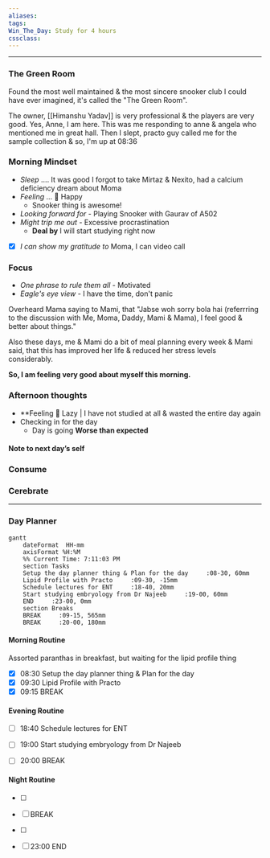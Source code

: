 ```yaml
---
aliases:  
tags:
Win_The_Day: Study for 4 hours
cssclass:
---
```

---
### The Green Room
Found the most well maintained & the most sincere snooker club I could have ever imagined, it's called the "The Green Room".

The owner, [[Himanshu Yadav]] is very professional & the players are very good.
Yes, Anne, I am here. This was me responding to anne & angela who mentioned me in great hall. Then I slept, practo guy called me for the sample collection & so, I'm up at 08:36

### Morning Mindset
- *Sleep* .... It was good I forgot to take Mirtaz & Nexito, had a calcium deficiency dream about Moma
- *Feeling* ...  🥳 Happy
	- Snooker thing is awesome!
- *Looking forward for* - Playing Snooker with Gaurav of A502
- *Might trip me out* - Excessive procrastination
	- **Deal by**  I will start studying right now
- [x] *I can show my gratitude to* Moma, I can video call

### Focus
- *One phrase to rule them all* - Motivated
- *Eagle's eye view* - I have the time, don't panic

Overheard Mama saying to Mami, that "Jabse woh sorry bola hai (referrring to the discussion with Me, Moma, Daddy, Mami & Mama), I feel good & better about things."

Also these days, me & Mami do a bit of meal planning every week & Mami said, that this has improved her life & reduced her stress levels considerably.

**So, I am feeling very good about myself this morning.**

### Afternoon thoughts
- **Feeling 😤 Lazy | I have not studied at all & wasted the entire day again
- Checking in for the day
	- Day is going **Worse than expected**
#### Note to next day’s self


### Consume
### Cerebrate

--- 
### Day Planner
```mermaid
gantt
    dateFormat  HH-mm
    axisFormat %H:%M
    %% Current Time: 7:11:03 PM
    section Tasks
    Setup the day planner thing & Plan for the day     :08-30, 60mm
    Lipid Profile with Practo     :09-30, -15mm
    Schedule lectures for ENT     :18-40, 20mm
    Start studying embryology from Dr Najeeb     :19-00, 60mm
    END     :23-00, 0mm
    section Breaks
    BREAK     :09-15, 565mm
    BREAK     :20-00, 180mm
```

#### Morning Routine
Assorted paranthas in breakfast, but waiting for the lipid profile thing
- [x] 08:30 Setup the day planner thing & Plan for the day
- [x] 09:30 Lipid Profile with Practo
- [x] 09:15 BREAK

#### Evening Routine
- [ ] 18:40 Schedule lectures for ENT
- [ ] 19:00 Start studying embryology from Dr Najeeb
- [ ] 20:00 BREAK


#### Night Routine
- [ ] 
- [ ] BREAK
- [ ] 
- [ ] 23:00 END



